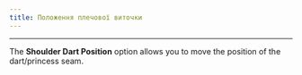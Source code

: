 ```yaml
---
title: Положення плечової виточки
---
```


***

The **Shoulder Dart Position** option allows you to move the position of the dart/princess seam.
